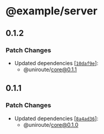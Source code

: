 # @example/server

## 0.1.2

### Patch Changes

- Updated dependencies [[`10daf9e`](https://github.com/risen228/uniroute/commit/10daf9e648a4d2fb4a0821b6fa1f7c673d59dd86)]:
  - @uniroute/core@0.1.1

## 0.1.1

### Patch Changes

- Updated dependencies [[`8a4ad36`](https://github.com/risen228/uniroute/commit/8a4ad3601bafde3b5fc5282965965b9ad38712c7)]:
  - @uniroute/core@0.1.0
